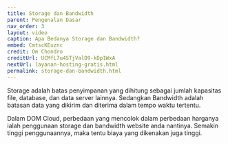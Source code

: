 ```yaml
---
title: Storage dan Bandwidth
parent: Pengenalan Dasar
nav_order: 3
layout: video
caption: Apa Bedanya Storage dan Bandwidth?
embed: CmtscKEuznc
credit: Om Chondro
creditUrl: UCMfL7u4STjValD9-kDp1WxA
nextUrl: layanan-hosting-gratis.html
permalink: storage-dan-bandwidth.html
---
```


Storage adalah batas penyimpanan yang dihitung sebagai jumlah kapasitas file, database, dan data server lainnya. Sedangkan Bandwidth adalah batasan data yang dikirim dan diterima dalam tempo waktu tertentu.

Dalam DOM Cloud, perbedaan yang mencolok dalam perbedaan harganya ialah penggunaan storage dan bandwidth website anda nantinya. Semakin tinggi penggunaannya, maka tentu biaya yang dikenakan juga tinggi.
